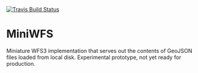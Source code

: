[![Travis Build Status](https://travis-ci.org/brawer/miniwfs.svg?branch=master)](https://travis-ci.org/brawer/miniwfs)

# MiniWFS

Miniature WFS3 implementation that serves out the contents of GeoJSON files loaded from local disk. Experimental prototype, not yet ready for production.
